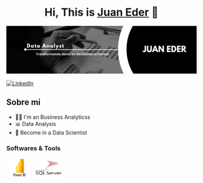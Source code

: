 <div align="center">
<h1 align="center">Hi, This is <a href="https://je-bohorquez.github.io/Portfolio/">Juan Eder</a> 👋</h1>
</div>
<img src="banner.png">

[![LinkedIn](https://img.shields.io/badge/LinkedIn-Juan_Eder-blue)](https://www.linkedin.com/in/je-bohorquez)

## Sobre mi
- :technologist: I'm an Business Analyticss  
- 📊 Data Analysis
- 🎯 Become in a Data Scientist


<div align = "left">
  <h3> Softwares & Tools</h3>
  <div>
    <img src="Power-BI.png" title="Power BI" alt="Power-BI" width="70" height="50"/>&nbsp;
     <img src="sql-server-logo.svg" title="SQL Server" alt="SQL Server" width="70" height="50"/>&nbsp;
  </div>
